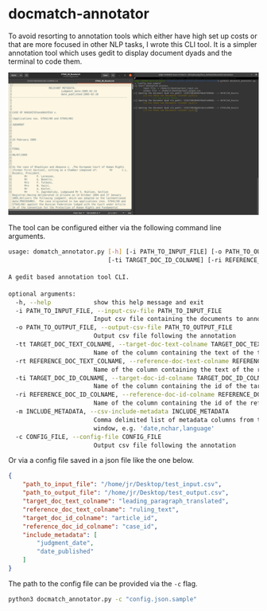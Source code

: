 # docmatch-annotator

To avoid resorting to annotation tools which either have high set up costs or that are more focused in other NLP tasks, I wrote this CLI tool. It is a simpler annotation tool which uses gedit to display document dyads and the terminal to code them.

![How it looks](resources/figs/screenshot.png)


 The tool can be configured either via the following command line arguments. 

```bash
usage: domatch_annotator.py [-h] [-i PATH_TO_INPUT_FILE] [-o PATH_TO_OUTPUT_FILE] [-tt TARGET_DOC_TEXT_COLNAME] [-rt REFERENCE_DOC_TEXT_COLNAME]
                            [-ti TARGET_DOC_ID_COLNAME] [-ri REFERENCE_DOC_ID_COLNAME] [-m INCLUDE_METADATA] [-c CONFIG_FILE]

A gedit based annotation tool CLI.

optional arguments:
  -h, --help            show this help message and exit
  -i PATH_TO_INPUT_FILE, --input-csv-file PATH_TO_INPUT_FILE
                        Input csv file containing the documents to annotate.
  -o PATH_TO_OUTPUT_FILE, --output-csv-file PATH_TO_OUTPUT_FILE
                        Output csv file following the annotation
  -tt TARGET_DOC_TEXT_COLNAME, --target-doc-text-colname TARGET_DOC_TEXT_COLNAME
                        Name of the column containing the text of the target document
  -rt REFERENCE_DOC_TEXT_COLNAME, --reference-doc-text-colname REFERENCE_DOC_TEXT_COLNAME
                        Name of the column containing the text of the reference document
  -ti TARGET_DOC_ID_COLNAME, --target-doc-id-colname TARGET_DOC_ID_COLNAME
                        Name of the column containing the id of the target document
  -ri REFERENCE_DOC_ID_COLNAME, --reference-doc-id-colname REFERENCE_DOC_ID_COLNAME
                        Name of the column containing the id of the reference document
  -m INCLUDE_METADATA, --csv-include-metadata INCLUDE_METADATA
                        Comma delimited list of metadata columns from the input file to keep in the output file as well as to display in a different geddit
                        window, e.g. 'date,nchar,language'
  -c CONFIG_FILE, --config-file CONFIG_FILE
                        Output csv file following the annotation
```

Or via a config file saved in a json file like the one below.

```json
{
    "path_to_input_file": "/home/jr/Desktop/test_input.csv",
    "path_to_output_file": "/home/jr/Desktop/test_output.csv",
    "target_doc_text_colname": "leading_paragraph_translated",
    "reference_doc_text_colname": "ruling_text",
    "target_doc_id_colname": "article_id",
    "reference_doc_id_colname": "case_id",
    "include_metadata": [
        "judgment_date",
        "date_published"
    ]
}
```
The path to the config file can be provided via the `-c` flag.

```bash
python3 docmatch_annotator.py -c "config.json.sample"
```